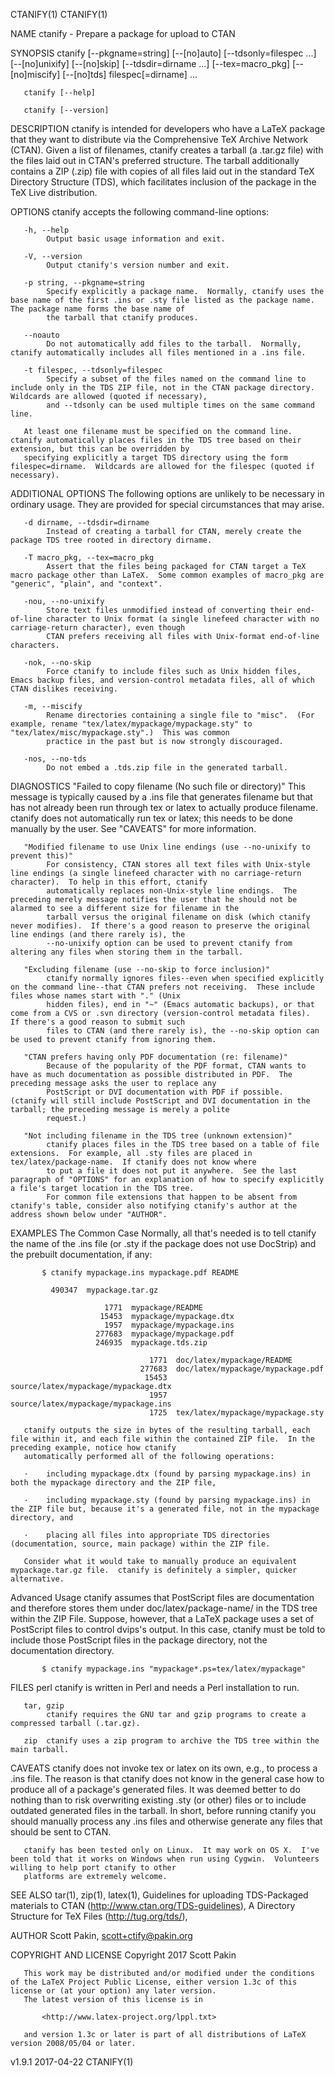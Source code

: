 CTANIFY(1)                                                                                                                                                                     CTANIFY(1)

NAME
       ctanify - Prepare a package for upload to CTAN

SYNOPSIS
       ctanify [--pkgname=string] [--[no]auto] [--tdsonly=filespec ...]  [--[no]unixify] [--[no]skip] [--tdsdir=dirname ...]  [--tex=macro_pkg] [--[no]miscify] [--[no]tds]
       filespec[=dirname] ...

       ctanify [--help]

       ctanify [--version]

DESCRIPTION
       ctanify is intended for developers who have a LaTeX package that they want to distribute via the Comprehensive TeX Archive Network (CTAN).  Given a list of filenames, ctanify
       creates a tarball (a .tar.gz file) with the files laid out in CTAN's preferred structure.  The tarball additionally contains a ZIP (.zip) file with copies of all files laid out
       in the standard TeX Directory Structure (TDS), which facilitates inclusion of the package in the TeX Live distribution.

OPTIONS
       ctanify accepts the following command-line options:

       -h, --help
            Output basic usage information and exit.

       -V, --version
            Output ctanify's version number and exit.

       -p string, --pkgname=string
            Specify explicitly a package name.  Normally, ctanify uses the base name of the first .ins or .sty file listed as the package name.  The package name forms the base name of
            the tarball that ctanify produces.

       --noauto
            Do not automatically add files to the tarball.  Normally, ctanify automatically includes all files mentioned in a .ins file.

       -t filespec, --tdsonly=filespec
            Specify a subset of the files named on the command line to include only in the TDS ZIP file, not in the CTAN package directory.  Wildcards are allowed (quoted if necessary),
            and --tdsonly can be used multiple times on the same command line.

       At least one filename must be specified on the command line.  ctanify automatically places files in the TDS tree based on their extension, but this can be overridden by
       specifying explicitly a target TDS directory using the form filespec=dirname.  Wildcards are allowed for the filespec (quoted if necessary).

ADDITIONAL OPTIONS
       The following options are unlikely to be necessary in ordinary usage.  They are provided for special circumstances that may arise.

       -d dirname, --tdsdir=dirname
            Instead of creating a tarball for CTAN, merely create the package TDS tree rooted in directory dirname.

       -T macro_pkg, --tex=macro_pkg
            Assert that the files being packaged for CTAN target a TeX macro package other than LaTeX.  Some common examples of macro_pkg are "generic", "plain", and "context".

       -nou, --no-unixify
            Store text files unmodified instead of converting their end-of-line character to Unix format (a single linefeed character with no carriage-return character), even though
            CTAN prefers receiving all files with Unix-format end-of-line characters.

       -nok, --no-skip
            Force ctanify to include files such as Unix hidden files, Emacs backup files, and version-control metadata files, all of which CTAN dislikes receiving.

       -m, --miscify
            Rename directories containing a single file to "misc".  (For example, rename "tex/latex/mypackage/mypackage.sty" to "tex/latex/misc/mypackage.sty".)  This was common
            practice in the past but is now strongly discouraged.

       -nos, --no-tds
            Do not embed a .tds.zip file in the generated tarball.

DIAGNOSTICS
       "Failed to copy filename (No such file or directory)"
            This message is typically caused by a .ins file that generates filename but that has not already been run through tex or latex to actually produce filename.  ctanify does
            not automatically run tex or latex; this needs to be done manually by the user.  See "CAVEATS" for more information.

       "Modified filename to use Unix line endings (use --no-unixify to prevent this)"
            For consistency, CTAN stores all text files with Unix-style line endings (a single linefeed character with no carriage-return character).  To help in this effort, ctanify
            automatically replaces non-Unix-style line endings.  The preceding merely message notifies the user that he should not be alarmed to see a different size for filename in the
            tarball versus the original filename on disk (which ctanify never modifies).  If there's a good reason to preserve the original line endings (and there rarely is), the
            --no-unixify option can be used to prevent ctanify from altering any files when storing them in the tarball.

       "Excluding filename (use --no-skip to force inclusion)"
            ctanify normally ignores files--even when specified explicitly on the command line--that CTAN prefers not receiving.  These include files whose names start with "." (Unix
            hidden files), end in "~" (Emacs automatic backups), or that come from a CVS or .svn directory (version-control metadata files).  If there's a good reason to submit such
            files to CTAN (and there rarely is), the --no-skip option can be used to prevent ctanify from ignoring them.

       "CTAN prefers having only PDF documentation (re: filename)"
            Because of the popularity of the PDF format, CTAN wants to have as much documentation as possible distributed in PDF.  The preceding message asks the user to replace any
            PostScript or DVI documentation with PDF if possible.  (ctanify will still include PostScript and DVI documentation in the tarball; the preceding message is merely a polite
            request.)

       "Not including filename in the TDS tree (unknown extension)"
            ctanify places files in the TDS tree based on a table of file extensions.  For example, all .sty files are placed in tex/latex/package-name.  If ctanify does not know where
            to put a file it does not put it anywhere.  See the last paragraph of "OPTIONS" for an explanation of how to specify explicitly a file's target location in the TDS tree.
            For common file extensions that happen to be absent from ctanify's table, consider also notifying ctanify's author at the address shown below under "AUTHOR".

EXAMPLES
   The Common Case
       Normally, all that's needed is to tell ctanify the name of the .ins file (or .sty if the package does not use DocStrip) and the prebuilt documentation, if any:

           $ ctanify mypackage.ins mypackage.pdf README

             490347  mypackage.tar.gz

                         1771  mypackage/README
                        15453  mypackage/mypackage.dtx
                         1957  mypackage/mypackage.ins
                       277683  mypackage/mypackage.pdf
                       246935  mypackage.tds.zip

                                   1771  doc/latex/mypackage/README
                                 277683  doc/latex/mypackage/mypackage.pdf
                                  15453  source/latex/mypackage/mypackage.dtx
                                   1957  source/latex/mypackage/mypackage.ins
                                   1725  tex/latex/mypackage/mypackage.sty

       ctanify outputs the size in bytes of the resulting tarball, each file within it, and each file within the contained ZIP file.  In the preceding example, notice how ctanify
       automatically performed all of the following operations:

       ·    including mypackage.dtx (found by parsing mypackage.ins) in both the mypackage directory and the ZIP file,

       ·    including mypackage.sty (found by parsing mypackage.ins) in the ZIP file but, because it's a generated file, not in the mypackage directory, and

       ·    placing all files into appropriate TDS directories (documentation, source, main package) within the ZIP file.

       Consider what it would take to manually produce an equivalent mypackage.tar.gz file.  ctanify is definitely a simpler, quicker alternative.

   Advanced Usage
       ctanify assumes that PostScript files are documentation and therefore stores them under doc/latex/package-name/ in the TDS tree within the ZIP File.  Suppose, however, that a
       LaTeX package uses a set of PostScript files to control dvips's output.  In this case, ctanify must be told to include those PostScript files in the package directory, not the
       documentation directory.

           $ ctanify mypackage.ins "mypackage*.ps=tex/latex/mypackage"

FILES
       perl ctanify is written in Perl and needs a Perl installation to run.

       tar, gzip
            ctanify requires the GNU tar and gzip programs to create a compressed tarball (.tar.gz).

       zip  ctanify uses a zip program to archive the TDS tree within the main tarball.

CAVEATS
       ctanify does not invoke tex or latex on its own, e.g., to process a .ins file.  The reason is that ctanify does not know in the general case how to produce all of a package's
       generated files.  It was deemed better to do nothing than to risk overwriting existing .sty (or other) files or to include outdated generated files in the tarball.  In short,
       before running ctanify you should manually process any .ins files and otherwise generate any files that should be sent to CTAN.

       ctanify has been tested only on Linux.  It may work on OS X.  I've been told that it works on Windows when run using Cygwin.  Volunteers willing to help port ctanify to other
       platforms are extremely welcome.

SEE ALSO
       tar(1), zip(1), latex(1), Guidelines for uploading TDS-Packaged materials to CTAN (<http://www.ctan.org/TDS-guidelines>), A Directory Structure for TeX Files
       (<http://tug.org/tds/>),

AUTHOR
       Scott Pakin, scott+ctify@pakin.org

COPYRIGHT AND LICENSE
       Copyright 2017 Scott Pakin

       This work may be distributed and/or modified under the conditions of the LaTeX Project Public License, either version 1.3c of this license or (at your option) any later version.
       The latest version of this license is in

           <http://www.latex-project.org/lppl.txt>

       and version 1.3c or later is part of all distributions of LaTeX version 2008/05/04 or later.

v1.9.1                                                                                  2017-04-22                                                                             CTANIFY(1)
